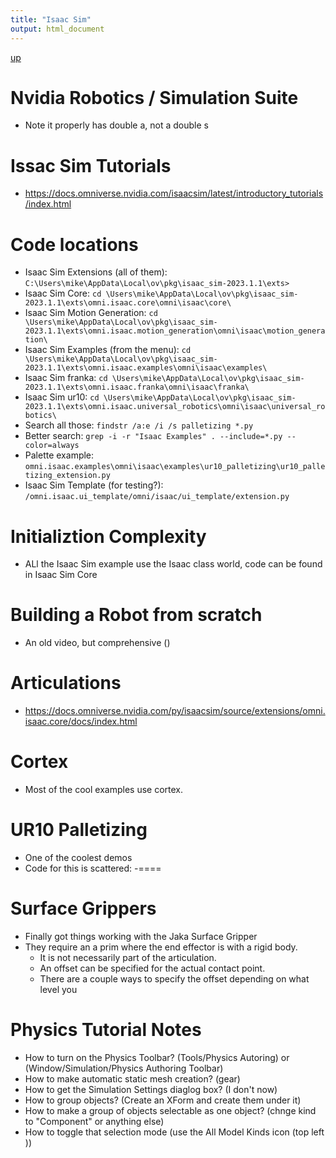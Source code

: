 ```yaml
---
title: "Isaac Sim"
output: html_document
---
```

[up](https://mikewise2718.github.io/markdowndocs/)

# Nvidia Robotics / Simulation Suite
- Note it properly has double a, not a double s

# Issac Sim Tutorials
- https://docs.omniverse.nvidia.com/isaacsim/latest/introductory_tutorials/index.html

# Code locations
- Isaac Sim Extensions (all of them): `C:\Users\mike\AppData\Local\ov\pkg\isaac_sim-2023.1.1\exts>`
- Isaac Sim Core: `cd \Users\mike\AppData\Local\ov\pkg\isaac_sim-2023.1.1\exts\omni.isaac.core\omni\isaac\core\`
- Isaac Sim Motion Generation: `cd \Users\mike\AppData\Local\ov\pkg\isaac_sim-2023.1.1\exts\omni.isaac.motion_generation\omni\isaac\motion_generation\`
- Isaac Sim Examples (from the menu): `cd \Users\mike\AppData\Local\ov\pkg\isaac_sim-2023.1.1\exts\omni.isaac.examples\omni\isaac\examples\`
- Isaac Sim franka: `cd \Users\mike\AppData\Local\ov\pkg\isaac_sim-2023.1.1\exts\omni.isaac.franka\omni\isaac\franka\`
- Isaac Sim ur10: `cd \Users\mike\AppData\Local\ov\pkg\isaac_sim-2023.1.1\exts\omni.isaac.universal_robotics\omni\isaac\universal_robotics\`
- Search all those: `findstr /a:e /i /s palletizing *.py`
- Better search: `grep -i -r "Isaac Examples" . --include=*.py --color=always`
- Palette example: `omni.isaac.examples\omni\isaac\examples\ur10_palletizing\ur10_palletizing_extension.py`
- Isaac Sim Template (for testing?): `/omni.isaac.ui_template/omni/isaac/ui_template/extension.py`

# Initializtion Complexity
- ALl the Isaac Sim example use the Isaac class world, code can be found in Isaac Sim Core


# Building a Robot from scratch
- An old video, but comprehensive ()


# Articulations
- https://docs.omniverse.nvidia.com/py/isaacsim/source/extensions/omni.isaac.core/docs/index.html


# Cortex
- Most of the cool examples use cortex.


# UR10 Palletizing
- One of the coolest demos
- Code for this is scattered:
   -====


# Surface Grippers
- Finally got things working with the Jaka Surface Gripper
- They require an a prim where the end effector is with a rigid body.
   - It is not necessarily part of the articulation.
   - An offset can be specified for the actual contact point.
   - There are a couple ways to specify the offset depending on what level you

# Physics Tutorial Notes
- How to turn on the Physics Toolbar? (Tools/Physics Autoring) or (Window/Simulation/Physics Authoring Toolbar)
- How to make automatic static mesh creation? (gear)
- How to get the Simulation Settings diaglog box? (I don't now)
- How to group objects? (Create an XForm and create them under it)
- How to make a group of objects selectable as one object? (chnge kind to "Component" or anything else)
- How to toggle that selection mode (use the All Model Kinds icon (top left ))